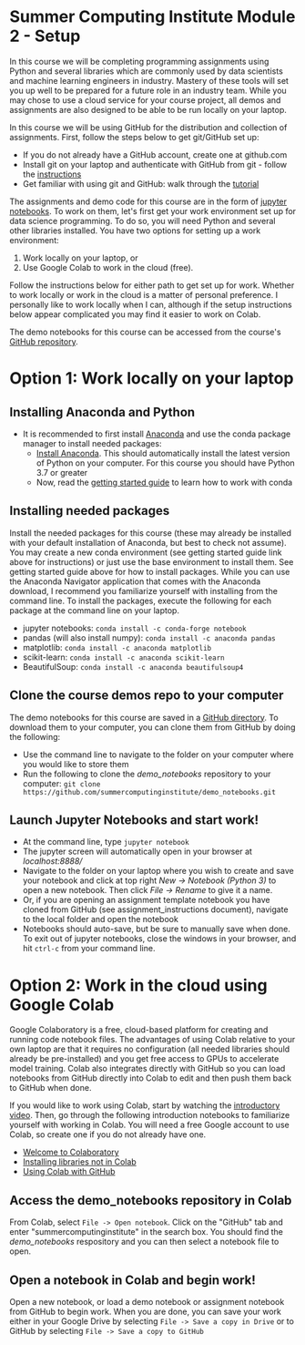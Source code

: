# Summer Computing Institute Module 2 - Setup

In this course we will be completing programming assignments using Python and several libraries which are commonly used by data scientists and machine learning engineers in industry. Mastery of these tools will set you up well to be prepared for a future role in an industry team. While you may chose to use a cloud service for your course project, all demos and assignments are also designed to be able to be run locally on your laptop.  

In this course we will be using GitHub for the distribution and collection of assignments.  First, follow the steps below to get git/GitHub set up:
- If you do not already have a GitHub account, create one at github.com  
- Install git on your laptop and authenticate with GitHub from git - follow the [instructions](https://docs.github.com/en/github/getting-started-with-github/set-up-git)
- Get familiar with using git and GitHub: walk through the [tutorial](https://opensource.com/article/18/1/step-step-guide-git)

The assignments and demo code for this course are in the form of [jupyter notebooks](https://jupyter-notebook.readthedocs.io/en/stable/).  To work on them, let's first get your work environment set up for data science programming.  To do so, you will need Python and several other libraries installed.  You have two options for setting up a work environment: 
1) Work locally on your laptop, or  
2) Use Google Colab to work in the cloud (free).

Follow the instructions below for either path to get set up for work.  Whether to work locally or work in the cloud is a matter of personal preference.  I personally like to work locally when I can, although if the setup instructions below appear complicated you may find it easier to work on Colab.

The demo notebooks for this course can be accessed from the course's [GitHub repository](https://github.com/summercomputinginstitute/demo_notebooks).

# Option 1: Work locally on your laptop

## Installing Anaconda and Python

- It is recommended to first install [Anaconda](https://docs.anaconda.com/anaconda/) and use the conda package manager to install needed packages:  
    - [Install Anaconda](https://docs.anaconda.com/anaconda/install/).  This should automatically install the latest version of Python on your computer.  For this course you should have Python 3.7 or greater
    - Now, read the [getting started guide](https://docs.conda.io/projects/conda/en/latest/user-guide/getting-started.html) to learn how to work with conda
    
## Installing needed packages
Install the needed packages for this course (these may already be installed with your default installation of Anaconda, but best to check not assume).  You may create a new conda environment (see getting started guide link above for instructions) or just use the base environment to install them.  See getting started guide above for how to install packages.  While you can use the Anaconda Navigator application that comes with the Anaconda download, I recommend you familiarize yourself with installing from the command line.  To install the packages, execute the following for each package at the command line on your laptop.
- jupyter notebooks: `conda install -c conda-forge notebook` 
- pandas (will also install numpy): `conda install -c anaconda pandas`  
- matplotlib: `conda install -c anaconda matplotlib` 
- scikit-learn: `conda install -c anaconda scikit-learn` 
- BeautifulSoup: `conda install -c anaconda beautifulsoup4`

## Clone the course demos repo to your computer
The demo notebooks for this course are saved in a [GitHub directory](https://github.com/summercomputinginstitute/demo_notebooks).  To download them to your computer, you can clone them from GitHub by doing the following:  
- Use the command line to navigate to the folder on your computer where you would like to store them
- Run the following to clone the *demo_notebooks* repository to your computer: `git clone https://github.com/summercomputinginstitute/demo_notebooks.git`


## Launch Jupyter Notebooks and start work!  
- At the command line, type `jupyter notebook`
- The jupyter screen will automatically open in your browser at *localhost:8888/*  
- Navigate to the folder on your laptop where you wish to create and save your notebook and click at top right *New -> Notebook (Python 3)* to open a new notebook.  Then click *File -> Rename* to give it a name.
- Or, if you are opening an assignment template notebook you have cloned from GitHub (see assignment_instructions document), navigate to the local folder and open the notebook
- Notebooks should auto-save, but be sure to manually save when done.  To exit out of jupyter notebooks, close the windows in your browser, and hit `ctrl-c` from your command line.

# Option 2: Work in the cloud using Google Colab
Google Colaboratory is a free, cloud-based platform for creating and running code notebook files. The advantages of using Colab relative to your own laptop are that it requires no configuration (all needed libraries should already be pre-installed) and you get free access to GPUs to accelerate model training. Colab also integrates directly with GitHub so you can load notebooks from GitHub directly into Colab to edit and then push them back to GitHub when done.

If you would like to work using Colab, start by watching the [introductory video](https://www.youtube.com/watch?v=inN8seMm7UI).  Then, go through the following introduction notebooks to familiarize yourself with working in Colab.  You will need a free Google account to use Colab, so create one if you do not already have one.
- [Welcome to Colaboratory](https://colab.research.google.com/notebooks/intro.ipynb?utm_source=scs-index#scrollTo=5fCEDCU_qrC0)  
- [Installing libraries not in Colab](https://colab.research.google.com/notebooks/snippets/importing_libraries.ipynb)  
- [Using Colab with GitHub](https://colab.research.google.com/github/googlecolab/colabtools/blob/master/notebooks/colab-github-demo.ipynb)

## Access the demo_notebooks repository in Colab
From Colab, select `File -> Open notebook`.  Click on the "GitHub" tab and enter "summercomputinginstitute" in the search box.  You should find the *demo_notebooks* respository and you can then select a notebook file to open.


## Open a notebook in Colab and begin work!
Open a new notebook, or load a demo notebook or assignment notebook from GitHub to begin work.  When you are done, you can save your work either in your Google Drive by selecting `File -> Save a copy in Drive` or to GitHub by selecting `File -> Save a copy to GitHub`


